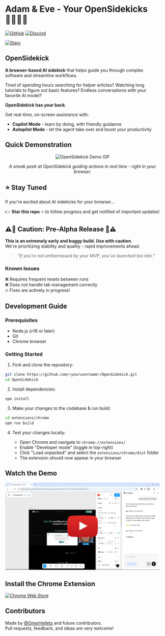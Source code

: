 # Adam & Eve - Your OpenSidekicks 🧑‍💻👩‍💻

[![GitHub](https://img.shields.io/badge/GitHub-181717?style=for-the-badge&logo=github&logoColor=white)](https://github.com/OmerHefets/OpenSidekick)
[![Discord](https://img.shields.io/badge/Join%20Us%20on%20Discord-5865F2?style=for-the-badge&logo=discord&logoColor=white)](https://discord.gg/24CHBGgs)

[![Stars](https://img.shields.io/github/stars/OmerHefets/opensidekick?style=social)](https://github.com/OmerHefets/opensidekick/stargazers)

## OpenSidekick

**A browser-based AI sidekick** that helps guide you through complex software and streamline workflows.

Tired of spending hours searching for helper articles? Watching long tutorials to figure out basic features? Endless conversations with your favorite AI model?

**OpenSidekick has your back.**

Get real-time, on-screen assistance with:

-   **Copilot Mode** - learn by doing, with friendly guidance
-   **Autopilot Mode** - let the agent take over and boost your productivity

## Quick Demonstration

<div align="center">
  <img src="https://media0.giphy.com/media/v1.Y2lkPTc5MGI3NjExOTdmcDAwMHJwaHhhOGpqeTc1NWVvNXoxdzEyaDR6MXFveW52aWhrZCZlcD12MV9pbnRlcm5hbF9naWZfYnlfaWQmY3Q9Zw/PwhefZXwdmGh0AMULW/giphy.gif" width="600" alt="OpenSidekick Demo GIF" />
  <p><em>A sneak peek at OpenSidekick guiding actions in real time - right in your browser.</em></p>
</div>

## ⭐ Stay Tuned

If you're excited about AI sidekicks for your browser...

👉 **Star this repo** ⭐ to follow progress and get notified of important updates!

## ⚠️🚨 Caution: Pre-Alpha Release 🚨⚠️

**This is an extremely early and buggy build. Use with caution.**  
We're prioritizing stability and quality - rapid improvements ahead.

> _“If you're not embarrassed by your MVP, you’ve launched too late.”_

### Known Issues

❌ Requires frequent resets between runs  
❌ Does not handle tab management correctly  
🔥 Fixes are actively in progress!

## Development Guide

### Prerequisites

-   Node.js (v16 or later)
-   Git
-   Chrome browser

### Getting Started

1. Fork and clone the repository:

```bash
git clone https://github.com/<yourusername>/OpenSidekick.git
cd OpenSidekick
```

2. Install dependencies:

```bash
npm install
```

3. Make your changes to the codebase & run build:

```bash
cd extensions/chrome
npm run build
```

4. Test your changes locally:

    - Open Chrome and navigate to `chrome://extensions/`
    - Enable "Developer mode" (toggle in top-right)
    - Click "Load unpacked" and select the `extensions/chrome/dist` folder
    - The extension should now appear in your browser

## Watch the Demo

<div align="center">
<a href="https://youtu.be/XcM0Ed0bYTk">
  <img src="public/figma-video-thumbnail.png" alt="Watch the demo" width="600"/>
</a>
</div>

## Install the Chrome Extension

[![Chrome Web Store](https://developer.chrome.com/static/docs/webstore/branding/image/iNEddTyWiMfLSwFD6qGq.png)](https://chromewebstore.google.com/detail/hmdomflgonjpielfaelkgmpccdfhacjc?utm_source=item-share-cb)

## Contributors

Made by [@OmerHefets](https://github.com/OmerHefets) and future contributors.  
Pull requests, feedback, and ideas are very welcome!
